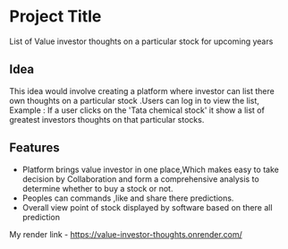 # Project Title
List of Value investor thoughts on a particular stock for upcoming years

## Idea
This idea would involve creating a platform where investor  can list there own thoughts on a particular stock .Users can log in to view the list, Example : If a user clicks on the 'Tata chemical stock' it show a list of greatest investors thoughts on that particular stocks.

## Features
- Platform brings value investor in one place,Which makes easy to take decision by Collaboration and form a comprehensive analysis to determine whether to buy a stock or not.
- Peoples can  commands ,like and share there predictions.
- Overall view point of stock displayed by software based on there all prediction

My render link - https://value-investor-thoughts.onrender.com/
